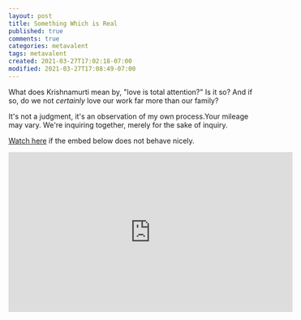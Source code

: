 ```yaml
---
layout: post
title: Something Which is Real
published: true
comments: true
categories: metavalent
tags: metavalent
created: 2021-03-27T17:02:18-07:00
modified: 2021-03-27T17:08:49-07:00
---
```


What does Krishnamurti mean by, "love is total attention?" Is it so? And if so, do we not *certainly* love our work far more than our family? 

It's not a judgment, it's an observation of my own process.Your mileage may vary. We're inquiring together, merely for the sake of inquiry.

[Watch here](https://youtu.be/yxTq4grQXZc5) if the embed below does not behave nicely. 

<div class="embed-container"><iframe width="560" height="315" src="https://youtu.be/yxTq4grQXZc" title="YouTube video player" frameborder="0" allow="accelerometer; autoplay; clipboard-write; encrypted-media; gyroscope; picture-in-picture" allowfullscreen></iframe></div>

